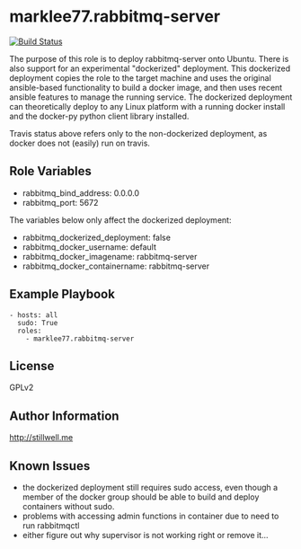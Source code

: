 marklee77.rabbitmq-server
=========================

[![Build Status](https://travis-ci.org/marklee77/ansible-role-rabbitmq-server.svg?branch=master)](https://travis-ci.org/marklee77/ansible-role-rabbitmq-server)

The purpose of this role is to deploy rabbitmq-server onto Ubuntu. There is
also support for an experimental "dockerized" deployment. This dockerized
deployment copies the role to the target machine and uses the original
ansible-based functionality to build a docker image, and then uses recent
ansible features to manage the running service. The dockerized deployment can
theoretically deploy to any Linux platform with a running docker install and
the docker-py python client library installed.

Travis status above refers only to the non-dockerized deployment, as docker does 
not (easily) run on travis.

Role Variables
--------------

- rabbitmq_bind_address: 0.0.0.0
- rabbitmq_port: 5672

The variables below only affect the dockerized deployment:

- rabbitmq_dockerized_deployment: false
- rabbitmq_docker_username: default
- rabbitmq_docker_imagename: rabbitmq-server
- rabbitmq_docker_containername: rabbitmq-server


Example Playbook
-------------------------

    - hosts: all
      sudo: True
      roles:
        - marklee77.rabbitmq-server

License
-------

GPLv2

Author Information
------------------

http://stillwell.me

Known Issues
------------

- the dockerized deployment still requires sudo access, even though a member of 
  the docker group should be able to build and deploy containers without sudo.
- problems with accessing admin functions in container due to need to run 
  rabbitmqctl
- either figure out why supervisor is not working right or remove it...
